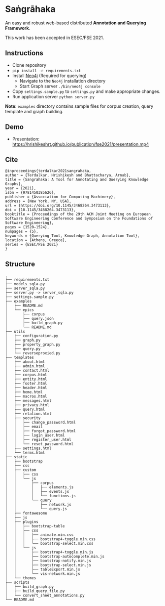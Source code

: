 # Saṅgrāhaka

An easy and robust web-based distributed **Annotation and Querying Framework**.

This work has been accepted in ESEC/FSE 2021.

## Instructions

* Clone repository
* `pip install -r requirements.txt`
*  Install [Neo4j](https://neo4j.com/download-center/#community) (Required for querying)
    - Navigate to the `Neo4j` installation directory
    - Start Graph server `./bin/neo4j console`
* Copy `settings.sample.py` to `settings.py` and make appropriate changes.
* Run application server `python server.py`

**Note**: `examples` directory contains sample files for corpus creation, query template and graph building.

## Demo

* Presentation: https://hrishikeshrt.github.io/publication/fse2021/presentation.mp4


## Cite

```
@inproceedings{terdalkar2021sangrahaka,
author = {Terdalkar, Hrishikesh and Bhattacharya, Arnab},
title = {Sangrahaka: A Tool for Annotating and Querying Knowledge Graphs},
year = {2021},
isbn = {9781450385626},
publisher = {Association for Computing Machinery},
address = {New York, NY, USA},
url = {https://doi.org/10.1145/3468264.3473113},
doi = {10.1145/3468264.3473113},
booktitle = {Proceedings of the 29th ACM Joint Meeting on European Software Engineering Conference and Symposium on the Foundations of Software Engineering},
pages = {1520–1524},
numpages = {5},
keywords = {Querying Tool, Knowledge Graph, Annotation Tool},
location = {Athens, Greece},
series = {ESEC/FSE 2021}
}
```

## Structure

```
.
├── requirements.txt
├── models_sqla.py
├── server_sqla.py
├── server.py -> server_sqla.py
├── settings.sample.py
├── examples
│   ├── README.md
│   └── epics
│       ├── corpus
│       ├── query.json
│       ├── build_graph.py
│       └── README.md
├── utils
│   ├── configuration.py
│   ├── graph.py
│   ├── property_graph.py
│   ├── query.py
│   └── reverseproxied.py
├── templates
│   ├── about.html
│   ├── admin.html
│   ├── contact.html
│   ├── corpus.html
│   ├── entity.html
│   ├── footer.html
│   ├── header.html
│   ├── home.html
│   ├── macros.html
│   ├── messages.html
│   ├── privacy.html
│   ├── query.html
│   ├── relation.html
│   ├── security
│   │   ├── change_password.html
│   │   ├── email
│   │   ├── forgot_password.html
│   │   ├── login_user.html
│   │   ├── register_user.html
│   │   └── reset_password.html
│   ├── settings.html
│   └── terms.html
├── static
│   ├── bootstrap
│   ├── css
│   ├── custom
│   │   ├── css
│   │   └── js
│   │       ├── corpus
│   │       │   ├── elements.js
│   │       │   ├── events.js
│   │       │   └── functions.js
│   │       └── query
│   │           ├── network.js
│   │           └── query.js
│   ├── fontawesome
│   ├── js
│   ├── plugins
│   │   ├── bootstrap-table
│   │   ├── css
│   │   │   ├── animate.min.css
│   │   │   ├── bootstrap4-toggle.min.css
│   │   │   └── bootstrap-select.min.css
│   │   └── js
│   │       ├── bootstrap4-toggle.min.js
│   │       ├── bootstrap-autocomplete.min.js
│   │       ├── bootstrap-notify.min.js
│   │       ├── bootstrap-select.min.js
│   │       ├── tableExport.min.js
│   │       └── vis-network.min.js
│   └── themes
├── scripts
│   ├── build_graph.py
│   ├── build_query_file.py
│   └── convert_sheet_annotations.py
└── README.md
```



